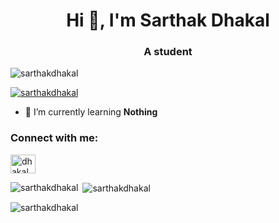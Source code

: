 <h1 align="center">Hi 👋, I'm Sarthak Dhakal</h1>
<h3 align="center">A student</h3>

<p align="left"> <img src="https://komarev.com/ghpvc/?username=sarthakdhakal&label=Profile%20views&color=0e75b6&style=flat" alt="sarthakdhakal" /> </p>

<p align="left"> <a href="https://github.com/ryo-ma/github-profile-trophy"><img src="https://github-profile-trophy.vercel.app/?username=sarthakdhakal" alt="sarthakdhakal" /></a> </p>

- 🌱 I’m currently learning **Nothing**


<h3 align="left">Connect with me:</h3>
<p align="left">
<a href="https://fb.com/dhakal.sarthak" target="blank"><img align="center" src="https://cdn.jsdelivr.net/npm/simple-icons@3.0.1/icons/facebook.svg" alt="dhakal.sarthak" height="30" width="40" /></a>
</p>


<p><img align="left" src="https://github-readme-stats.vercel.app/api/top-langs?username=sarthakdhakal&show_icons=true&locale=en&layout=compact" alt="sarthakdhakal" /></p>

<p>&nbsp;<img align="center" src="https://github-readme-stats.vercel.app/api?username=sarthakdhakal&show_icons=true&locale=en" alt="sarthakdhakal" /></p>

<p><img align="center" src="https://github-readme-streak-stats.herokuapp.com/?user=sarthakdhakal&" alt="sarthakdhakal" /></p>
